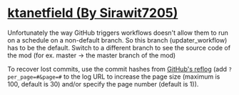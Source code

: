 # [ktanetfield (By Sirawit7205)](https://github.com/Sirawit7205/ktanetfield)

Unfortunately the way GitHub triggers workflows doesn't allow them to run on a schedule on a non-default branch. So this branch (updater_workflow) has to be the default. Switch to a different branch to see the source code of the mod (for ex. master -> the master branch of the mod)

To recover lost commits, use the commit hashes from [GitHub's reflog](https://api.github.com/repos/KtaneModules/ktanetfield-Sirawit7205/events) (add `?per_page=#&page=#` to the log URL to increase the page size (maximum is 100, default is 30) and/or specify the page number (default is 1)).
